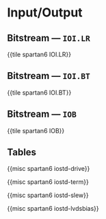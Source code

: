 # Input/Output


## Bitstream — `IOI.LR`

{{tile spartan6 IOI.LR}}


## Bitstream — `IOI.BT`

{{tile spartan6 IOI.BT}}


## Bitstream — `IOB`

{{tile spartan6 IOB}}


## Tables

{{misc spartan6 iostd-drive}}

{{misc spartan6 iostd-term}}

{{misc spartan6 iostd-slew}}

{{misc spartan6 iostd-lvdsbias}}
